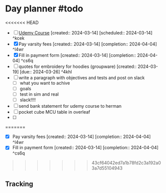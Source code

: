 # Day planner #todo 
<<<<<<< HEAD
- [ ] [Udemy Course](https://www.udemy.com/course/ros2-for-beginners/learn/lecture/21805816#overview)  [created:: 2024-03-14]  [scheduled:: 2024-03-14] ^kcek
- [x] Pay varsity fees  [created:: 2024-03-14]  [completion:: 2024-04-04] ^l4wr
- [x] Fill in payment form  [created:: 2024-03-14]  [completion:: 2024-04-04] ^cs6q
- [ ] quotes for embroidery for hoodies (groupware)  [created:: 2024-03-19]  [due:: 2024-03-26] ^4khl
- [ ] write a paragraph with objectives and tests and post on slack
	- [ ] what you want to achive
	- [ ] goals
	- [ ] test in sim and real
	- [ ] slack!!!!
- [ ] send bank statement for udemy course to herman
- [ ] pocket cube MCU table in overleaf
- [ ] 
=======
- [x] Pay varsity fees  [created:: 2024-03-14]  [completion:: 2024-04-04] ^l4wr
- [x] Fill in payment form  [created:: 2024-03-14]  [completion:: 2024-04-04] ^cs6q
>>>>>>> 43cf64042ed7a1b78fd2c3a192a03a7d55104943

## Tracking